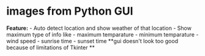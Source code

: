 # images from Python GUI
**Feature:**
    - Auto detect location and show weather of that location
    - Show maximum type of info like
              - maximum temparature
              - minimum temparature
              - wind speed
              - sunrise time
              - sunset time
 **gui doesn't look too good because of limitations of  Tkinter **
